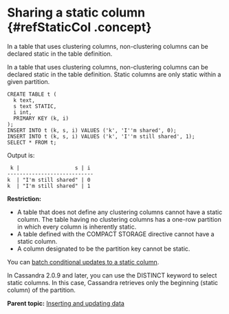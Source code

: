 # Sharing a static column {#refStaticCol .concept}

In a table that uses clustering columns, non-clustering columns can be declared static in the table definition.

In a table that uses clustering columns, non-clustering columns can be declared static in the table definition. Static columns are only static within a given partition.

```
CREATE TABLE t (
  k text,
  s text STATIC,
  i int,
  PRIMARY KEY (k, i)
);
INSERT INTO t (k, s, i) VALUES ('k', 'I''m shared', 0);
INSERT INTO t (k, s, i) VALUES ('k', 'I''m still shared', 1);
SELECT * FROM t;
```

Output is:

```
 k |                  s | i   
----------------------------
k  | "I'm still shared" | 0 
k  | "I'm still shared" | 1       
```

**Restriction:** 

-   A table that does not define any clustering columns cannot have a static column. The table having no clustering columns has a one-row partition in which every column is inherently static.
-   A table defined with the COMPACT STORAGE directive cannot have a static column.
-   A column designated to be the partition key cannot be static.

You can [batch conditional updates to a static column](useBatchGoodExample.md).

In Cassandra 2.0.9 and later, you can use the DISTINCT keyword to select static columns. In this case, Cassandra retrieves only the beginning \(static column\) of the partition.

**Parent topic:** [Inserting and updating data](../../cql/cql_using/useInsertDataTOC.md)

